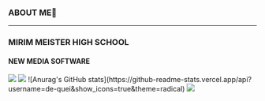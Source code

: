 ### ABOUT ME👋

<!--
**de-quei/de-quei** is a ✨ _special_ ✨ repository because its `README.md` (this file) appears on your GitHub profile.

Here are some ideas to get you started:

- 🔭 I’m currently working on ...
- 🌱 I’m currently learning ...
- 👯 I’m looking to collaborate on ...
- 🤔 I’m looking for help with ...
- 💬 Ask me about ...
- 📫 How to reach me: ...
- 😄 Pronouns: ...
- ⚡ Fun fact: ...
--> 
<hr>
<h3>MIRIM MEISTER HIGH SCHOOL</h3>
<h4>NEW MEDIA SOFTWARE</h4>
<a href="https://www.instagram.com/?hl=ko" target="_blank"><img src="https://img.shields.io/badge/de-quei-EF2D5E?style=flat&logo=appveyor&logoColor=EF2D5E"/></a>
<img src="https://capsule-render.vercel.app/api?type=waving&color=191970&height=150&section=header" />
![Anurag's GitHub stats](https://github-readme-stats.vercel.app/api?username=de-quei&show_icons=true&theme=radical)
<img src="https://capsule-render.vercel.app/api?type=waving&color=191970&height=150&section=footer" />


